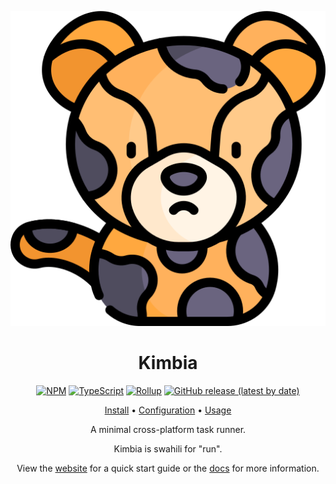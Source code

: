 <div align="center">

![Kimbia Logo](assets/logo.svg)

# Kimbia

[![NPM](https://img.shields.io/npm/v/@mistweaverco/kimbia?style=for-the-badge)](https://www.npmjs.com/package/@mistweaverco/kimbia)
[![TypeScript](https://img.shields.io/badge/TypeScript-3178C6.svg?style=for-the-badge&logo=typescript&logoColor=FFF)](https://www.typescriptlang.org/)
[![Rollup](https://img.shields.io/badge/Rollup-bd0f0f.svg?style=for-the-badge&logo=rollup.js&logoColor=FFF)](https://rollupjs.org/)
[![GitHub release (latest by date)](https://img.shields.io/github/v/release/mistweaverco/kimbia?style=for-the-badge)](https://github.com/mistweaverco/kimbia/releases/latest)

[Install](https://kimbia.mwco.app/#install) • [Configuration](https://kimbia.mwco.app/#configure) • [Usage](https://kimbia.mwco.app/#usage)

<p></p>

A minimal cross-platform task runner.

<p></p>

Kimbia is swahili for "run".

<p></p>

View the [website](https://mistweaverco.github.io/kimbia/) for a quick start guide or the
[docs](https://mistweaverco.github.io/kimbia/docs/) for more information.

</div>

